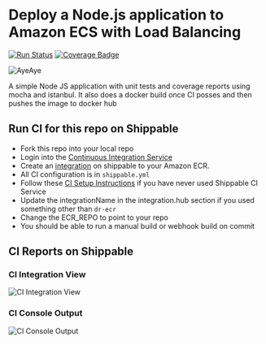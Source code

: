 # Deploy a Node.js application to Amazon ECS with Load Balancing

[![Run Status](https://api.shippable.com/projects/58faa57fbaa5e307002bd3ae/badge?branch=master)](https://app.shippable.com/github/devops-recipes/deploy-ecs-lb) [![Coverage Badge](https://api.shippable.com/projects/58faa57fbaa5e307002bd3ae/coverageBadge?branch=master)](https://app.shippable.com/github/devops-recipes/deploy-ecs-lb)

![AyeAye](https://github.com/devops-recipes/deploy-ecs-lb/blob/master/public/resources/images/captain.png)

A simple Node JS application with unit tests and coverage reports using mocha
and istanbul. It also does a docker build once CI posses and then pushes the image to docker hub

## Run CI for this repo on Shippable
* Fork this repo into your local repo
* Login into the [Continuous Integration Service](wwww.shippable.com)
* Create an [integration](http://docs.shippable.com/integrations/imageRegistries/ecr/) on shippable to your Amazon ECR.
* All CI configuration is in `shippable.yml`
* Follow these [CI Setup Instructions](http://docs.shippable.com/ci/runFirstBuild/) if you have never used Shippable CI Service
* Update the integrationName in the integration.hub section if you used something other than `dr-ecr`
* Change the ECR_REPO to point to your repo
* You should be able to run a manual build or webhook build on commit

## CI Reports on Shippable

### CI Integration View
![CI Integration View](https://github.com/devops-recipes/deploy-ecs-lb/blob/master/public/resources/images/integration-creation.png)

### CI Console Output
![CI Console Output](https://github.com/devops-recipes/deploy-ecs-lb/blob/master/public/resources/images/console.jpg)
